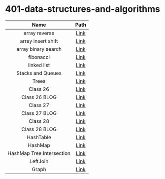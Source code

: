 # 401-data-structures-and-algorithms

| Name  | Path |
| :-------------: | :-------------: |
| array reverse | [Link](./README/ArrayReverse/) |
| array insert shift | [Link](./README/ArrayShift/) |
| array binary search | [Link](./README/BinarySearch/) |
| fibonacci| [Link](./README/Fibonacci/) |
| linked list | [Link](./README/LinkedList/) |
| Stacks and Queues | [Link](./README/StackAndQueue/) |
| Trees | [Link](./README/Trees/) |
| Class 26 | [Link](./README/Sort/README/class26/README.md) |
| Class 26 BLOG | [Link](./README/Sort/README/class26/BLOG.md) |
| Class 27 | [Link](./README/Sort/README/class27/README.md) |
| Class 27 BLOG | [Link](./README/Sort/README/class27/BLOG.md) |
| Class 28 | [Link](./README/Sort/README/class28/README.md) |
| Class 28 BLOG | [Link](./README/Sort/README/class28/BLOG.md) |
| HashTable | [Link](./README/HashTable/) |
| HashMap | [Link](./README/HashMap/) |
| HashMap Tree Intersection | [Link](./README/HashMapTreeIntersection/) |
| LeftJoin | [Link](./README/LeftJoin/) |
| Graph | [Link](./README/Graph/) |